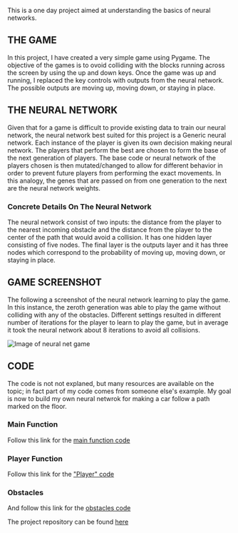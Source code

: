 This is a one day project aimed at understanding the basics of neural networks. 

## THE GAME 
In this project, I have created a very simple game using Pygame. The objective of the games is to ovoid colliding with the blocks running across the screen by using the up and down keys. Once the game was up and running, I replaced the key controls with outputs from the neural network. The possible outputs are moving up, moving down, or staying in place. 

## THE NEURAL NETWORK
Given that for a game is difficult to provide existing data to train our neural network, the neural network best suited for this project is a Generic neural network. Each instance of the player is given its own decision making neural network. The players that perform the best are chosen to form the base of the next generation of players. The base code or neural network of the players chosen is then mutated/changed to allow for different behavior in order to prevent future players from performing the exact movements. In this analogy, the genes that are passed on from one generation to the next are the neural network weights. 

### Concrete Details On The Neural Network
The neural network consist of two inputs: the distance from the player to the nearest incoming obstacle and the distance from the player to the center of the path that would avoid a collision. It has one hidden layer consisting of five nodes. The final layer is the outputs layer and it has three nodes which correspond to the probability of moving up, moving down, or staying in place. 


## GAME SCREENSHOT 
The following a screenshot of the neural network learning to play the game. In this instance, the zeroth generation was able to play the game without colliding with any of the obstacles. Different settings resulted in different number of iterations for the player to learn to play the game, but in average it took the neural network about 8 iterations to avoid all collisions. 


![Image of neural net game](https://raw.githubusercontent.com/josherrera2020/hello_world_of_neural_network/master/working_neural_net_game_1.png)


## CODE 
The code is not not explaned, but many resources are available on the topic; in fact part of my code comes from someone else's example. My goal is now to build my own neural netwrok for making a car follow a path marked on the floor. 

### Main Function 
Follow this link for the [main function code ](https://github.com/josherrera2020/Neural-Network---Hello-World/blob/master/main.py)

### Player Function 
Follow this link for the ["Player" code](https://github.com/josherrera2020/Neural-Network---Hello-World/blob/master/player.py)

### Obstacles 
And follow this link for the [obstacles code](https://github.com/josherrera2020/Neural-Network---Hello-World/blob/master/blocks.py)


The project repository can be found [here](https://github.com/josherrera2020/Neural-Network---Hello-World)



